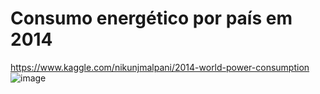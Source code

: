 <h1>Consumo energético por país em 2014</h1>



https://www.kaggle.com/nikunjmalpani/2014-world-power-consumption
![image](https://user-images.githubusercontent.com/61318646/154577960-f581762f-cb9a-452f-a930-401dc5103337.png)
